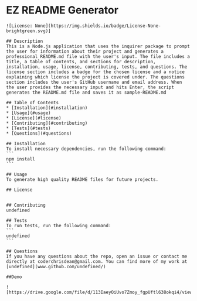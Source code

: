 # EZ README Generator
    ![License: None](https://img.shields.io/badge/License-None-brightgreen.svg)]
  
    ## Description
    This is a Node.js application that uses the inquirer package to prompt the user for information about their project and generates a professional README.md file with the user's input. The file includes a title, a table of contents, and sections for description, installation, usage, license, contributing, tests, and questions. The license section includes a badge for the chosen license and a notice explaining which license the project is covered under. The questions section includes the user's GitHub username and email address. When the user provides the necessary input and hits Enter, the script generates the README.md file and saves it as sample-README.md
    
    ## Table of Contents
    * [Installation](#installation)
    * [Usage](#usage)
    * [License](#license)
    * [Contributing](#contributing)
    * [Tests](#tests)
    * [Questions](#questions)
    
    ## Installation
    To install necessary dependencies, run the following command:
    ```
    npm install
    ```
    
    ## Usage
    To generate high quality README files for future projects.
    
    ## License
    
    
    ## Contributing
    undefined
    
    ## Tests
    To run tests, run the following command:
    ```
    undefined
    ```
    
    ## Questions
    If you have any questions about the repo, open an issue or contact me directly at coderchrisdean@gmail.com. You can find more of my work at [undefined](www.github.com/undefined/)
    
    ##Demo
    
    ![https://drive.google.com/file/d/113IaeyOiUvo7Zmoy_fgpUftl638okqi4/view]
    
